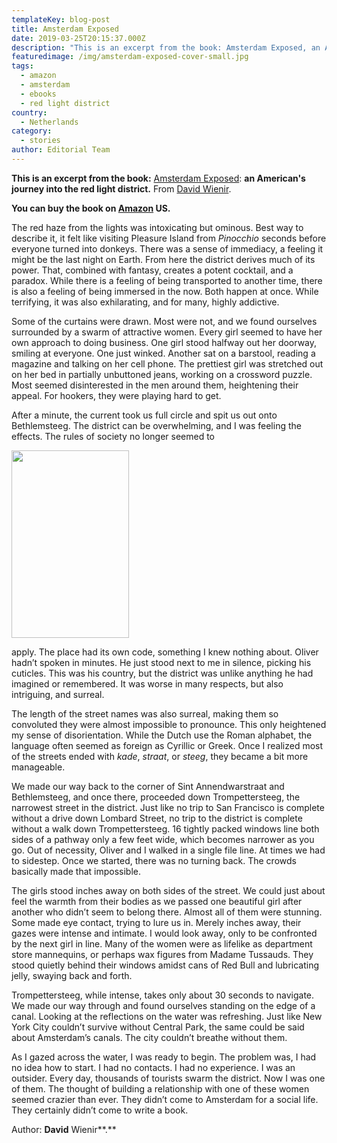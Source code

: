 ```yaml
---
templateKey: blog-post
title: Amsterdam Exposed
date: 2019-03-25T20:15:37.000Z
description: "This is an excerpt from the book: Amsterdam Exposed, an American's journey into the red light district. By David Wienir.\_"
featuredimage: /img/amsterdam-exposed-cover-small.jpg
tags:
  - amazon
  - amsterdam
  - ebooks
  - red light district
country:
  - Netherlands
category:
  - stories
author: Editorial Team
---
```


**This is an excerpt from the book:** [Amsterdam Exposed](https://www.amsterdamexposed.com/home.html): **an American's journey into the red light district.** From [David Wienir](https://www.amsterdamexposed.com/author.html).

**You can buy the book on <a href="https://www.amazon.com/Amsterdam-Exposed-Americans-Journey-District/dp/0999355902/ref=as_sl_pc_tf_til?tag=amsterdamexpo-20&linkCode=w00&linkId=69c7846882d95a76667aa9fc55528d28&creativeASIN=0999355902"  target="_blank" rel="noopener noreferrer" rel="noopener">Amazon</a> US.**

The red haze from the lights was intoxicating but ominous. Best way to describe it, it felt like visiting Pleasure Island from _Pinocchio_ seconds before everyone turned into donkeys. There was a sense of immediacy, a feeling it might be the last night on Earth. From here the district derives much of its power. That, combined with fantasy, creates a potent cocktail, and a paradox. While there is a feeling of being transported to another time, there is also a feeling of being immersed in the now. Both happen at once. While terrifying, it was also exhilarating, and for many, highly addictive.<!--more-->

Some of the curtains were drawn. Most were not, and we found ourselves surrounded by a swarm of attractive women. Every girl seemed to have her own approach to doing business. One girl stood halfway out her doorway, smiling at everyone. One just winked. Another sat on a barstool, reading a magazine and talking on her cell phone. The prettiest girl was stretched out on her bed in partially unbuttoned jeans, working on a crossword puzzle. Most seemed disinterested in the men around them, heightening their appeal. For hookers, they were playing hard to get.

After a minute, the current took us full circle and spit us out onto Bethlemsteeg. The district can be overwhelming, and I was feeling the effects. The rules of society no longer seemed to

<img  src="/img/uploads/2019/03/Amsterdam-Exposed-Cover-small-188x300.jpg" alt="" width="188" height="300" srcset="/img/uploads/2019/03/Amsterdam-Exposed-Cover-small-188x300.jpg 188w, /img/uploads/2019/03/Amsterdam-Exposed-Cover-small-768x1223.jpg 768w, /img/uploads/2019/03/Amsterdam-Exposed-Cover-small-643x1024.jpg 643w, /img/uploads/2019/03/Amsterdam-Exposed-Cover-small.jpg 879w" sizes="(max-width: 188px) 100vw, 188px" />

apply. The place had its own code, something I knew nothing about. Oliver hadn’t spoken in minutes. He just stood next to me in silence, picking his cuticles. This was his country, but the district was unlike anything he had imagined or remembered. It was worse in many respects, but also intriguing, and surreal.

The length of the street names was also surreal, making them so convoluted they were almost impossible to pronounce. This only heightened my sense of disorientation. While the Dutch use the Roman alphabet, the language often seemed as foreign as Cyrillic or Greek. Once I realized most of the streets ended with _kade_, _straat_, or _steeg_, they became a bit more manageable.

We made our way back to the corner of Sint Annendwarstraat and Bethlemsteeg, and once there, proceeded down Trompettersteeg, the narrowest street in the district. Just like no trip to San Francisco is complete without a drive down Lombard Street, no trip to the district is complete without a walk down Trompettersteeg. 16 tightly packed windows line both sides of a pathway only a few feet wide, which becomes narrower as you go. Out of necessity, Oliver and I walked in a single file line. At times we had to sidestep. Once we started, there was no turning back. The crowds basically made that impossible.

The girls stood inches away on both sides of the street. We could just about feel the warmth from their bodies as we passed one beautiful girl after another who didn’t seem to belong there. Almost all of them were stunning. Some made eye contact, trying to lure us in. Merely inches away, their gazes were intense and intimate. I would look away, only to be confronted by the next girl in line. Many of the women were as lifelike as department store mannequins, or perhaps wax figures from Madame Tussauds. They stood quietly behind their windows amidst cans of Red Bull and lubricating jelly, swaying back and forth.

Trompettersteeg, while intense, takes only about 30 seconds to navigate. We made our way through and found ourselves standing on the edge of a canal. Looking at the reflections on the water was refreshing. Just like New York City couldn’t survive without Central Park, the same could be said about Amsterdam’s canals. The city couldn’t breathe without them.

As I gazed across the water, I was ready to begin. The problem was, I had no idea how to start. I had no contacts. I had no experience. I was an outsider. Every day, thousands of tourists swarm the district. Now I was one of them. The thought of building a relationship with one of these women seemed crazier than ever. They didn’t come to Amsterdam for a social life. They certainly didn’t come to write a book.

Author: **David** Wienir**.**
